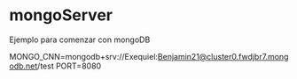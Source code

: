 # mongoServer
Ejemplo para comenzar con mongoDB

MONGO_CNN=mongodb+srv://Exequiel:Benjamin21@cluster0.fwdjbr7.mongodb.net/test
PORT=8080
